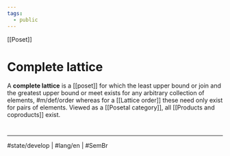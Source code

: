 ```yaml
---
tags:
  - public
---
```

[[Poset]]
# Complete lattice

A **complete lattice** is a [[poset]] for which the least upper bound or join and the greatest upper bound or meet exists for any arbitrary collection of elements, #m/def/order 
whereas for a [[Lattice order]] these need only exist for pairs of elements.
Viewed as a [[Posetal category]], all [[Products and coproducts]] exist.

#
---
#state/develop | #lang/en | #SemBr
